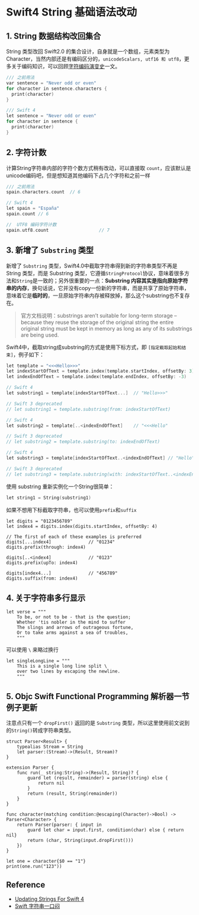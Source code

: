 # Swift4 String 基础语法改动

## 1. String 数据结构改回集合
String 类型改回 Swift2.0 的集合设计，自身就是一个数组，元素类型为 Character，当然内部还是有编码区分的，`unicodeScalars, utf16 和 utf8`，更多关于编码知识，可以回顾[字符编码演变史](https://www.jianshu.com/p/9ee21d13144e)一文。

```Objective-c
/// 之前用法
var sentence = "Never odd or even"
for character in sentence.characters {
  print(character)
}

/// Swift 4
let sentence = "Never odd or even"
for character in sentence {
  print(character)
}
```

## 2. 字符计数
计算String字符串内部的字符个数方式稍有改动，可以直接取 `count`，应该默认是unicode编码吧，但是想知道其他编码下占几个字符和之前一样

```Objective-c
/// 之前用法
spain.characters.count  // 6 

// Swift 4
let spain = "España"
spain.count // 6

//  UTF8 编码字符计数
spain.utf8.count                   // 7
```

## 3. 新增了 `Substring` 类型
新增了 `Substring` 类型，Swift4.0中截取字符串得到新的字符串类型不再是 String 类型，而是 Substring 类型，它遵循`StringProtocol`协议，意味着很多方法和`String`是一致的；另外很重要的一点：**Substring 内容其实是指向原始字符串的内存**，换句话说，它并没有copy一份新的字符串，而是共享了原始字符串，意味着它是**临时的**，一旦原始字符串内存被释放掉，那么这个substring也不复存在。

> 官方文档说明：substrings aren’t suitable for long-term storage – because they reuse the storage of the original string the entire original string must be kept in memory as long as any of its substrings are being used.

Swift4中，截取string成substring的方式是使用下标方式，即 `[指定截取起始和结束]`，例子如下：

```Objective-c
let template = "<<<Hello>>>"
let indexStartOfText = template.index(template.startIndex, offsetBy: 3)
let indexEndOfText = template.index(template.endIndex, offsetBy: -3)

// Swift 4
let substring1 = template[indexStartOfText...]  // "Hello>>>"

// Swift 3 deprecated
// let substring1 = template.substring(from: indexStartOfText)

// Swift 4
let substring2 = template[..<indexEndOfText]    // "<<<Hello"

// Swift 3 deprecated
// let substring2 = template.substring(to: indexEndOfText)

// Swift 4
let substring3 = template[indexStartOfText..<indexEndOfText] // "Hello"

// Swift 3 deprecated
// let substring3 = template.substring(with: indexStartOfText..<indexEnd
```

使用 substring 重新实例化一个String很简单：

```Objective-c
let string1 = String(substring1)
```

如果不想用下标截取字符串，也可以使用`prefix`和`suffix`

```
let digits = "0123456789"
let index4 = digits.index(digits.startIndex, offsetBy: 4)

// The first of each of these examples is preferred
digits[...index4]              // "01234"
digits.prefix(through: index4)  

digits[..<index4]              // "0123"
digits.prefix(upTo: index4)     

digits[index4...]              // "456789"
digits.suffix(from: index4)
```

## 4. 关于字符串多行显示

```
let verse = """
    To be, or not to be - that is the question;
    Whether 'tis nobler in the mind to suffer
    The slings and arrows of outrageous fortune,
    Or to take arms against a sea of troubles,
    """
```

可以使用 `\` 来略过换行

```
let singleLongLine = """
    This is a single long line split \
    over two lines by escaping the newline.
    """
```
## 5. Objc Swift Functional Programming 解析器一节例子更新 

注意点只有一个 `dropFirst()` 返回的是 `Substring` 类型，所以这里使用前文说到的`String()`转成字符串类型。

```
struct Parser<Result> {
    typealias Stream = String
    let parser:(Stream)->(Result, Stream)?
}

extension Parser {
    func run(_ string:String)->(Result, String)? {
        guard let (result, remainder) = parser(string) else {
            return nil
        }
        return (result, String(remainder))
    }
}

func character(matching condition:@escaping(Character)->Bool) -> Parser<Character> {
    return Parser(parser: { input in
        guard let char = input.first, condition(char) else { return nil}
        return (char, String(input.dropFirst()))
    })
}

let one = character{$0 == "1"}
print(one.run("123"))
```
## Reference

* [Updating Strings For Swift 4](https://useyourloaf.com/blog/updating-strings-for-swift-4/)
* [Swift 字符串一口闷](https://www.jianshu.com/p/956665e3a0e5)